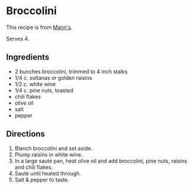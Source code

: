 # Broccolini

This recipe is from [Mann's](http://veggiesmadeeasy.com/site/index.php/recipe/luca-broccolini/).

Serves 4.

## Ingredients

* 2 bunches broccolini, trimmed to 4 inch stalks
* 1/4 c. sultanas or golden raisins
* 1/2 c. white wine
* 1/4 c. pine nuts, toasted
* chili flakes
* olive oil
* salt
* pepper

## Directions

1. Blanch broccolini and set aside. 
2. Plump raisins in white wine.
3. In a large sauté pan, heat olive oil and add broccolini, pine nuts, raisins and chili flakes. 
4. Sauté until heated through. 
5. Salt & pepper to taste.
